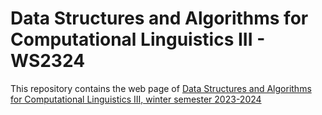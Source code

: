 # Data Structures and Algorithms for Computational Linguistics III - WS2324
This repository contains the web page
of [Data Structures and Algorithms for Computational Linguistics III, winter semester 2023-2024](https://dsacl3-2023.github.io)
